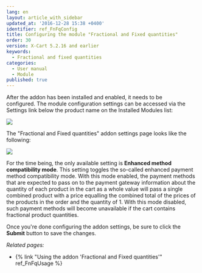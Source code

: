 ```yaml
---
lang: en
layout: article_with_sidebar
updated_at: '2016-12-28 15:38 +0400'
identifier: ref_FnFqConfig
title: Configuring the module "Fractional and Fixed quantities"
order: 30
version: X-Cart 5.2.16 and earlier
keywords:
  - Fractional and fixed quantities
categories:
  - User manual
  - Module
published: true
---
```


After the addon has been installed and enabled, it needs to be configured. The module configuration settings can be accessed via the Settings link below the product name on the Installed Modules list:

![]({{site.baseurl}}/attachments/9666738/9634072.png)

The "Fractional and Fixed quantities" addon settings page looks like the following:

![]({{site.baseurl}}/attachments/9666738/9634073.png)

For the time being, the only available setting is **Enhanced method compatibility mode**. This setting toggles the so-called enhanced payment method compatibility mode. With this mode enabled, the payment methods that are expected to pass on to the payment gateway information about the quantity of each product in the cart as a whole value will pass a single combined product with a price equalling the combined total of the prices of the products in the order and the quantity of 1\. With this mode disabled, such payment methods will become unavailable if the cart contains fractional product quantities.

Once you're done configuring the addon settings, be sure to click the **Submit** button to save the changes.

_Related pages:_

*   {% link "Using the addon 'Fractional and Fixed quantities'" ref_FnFqUsage %}
